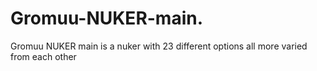 # Gromuu-NUKER-main.
Gromuu NUKER main is a nuker with 23 different options all more varied from each other

